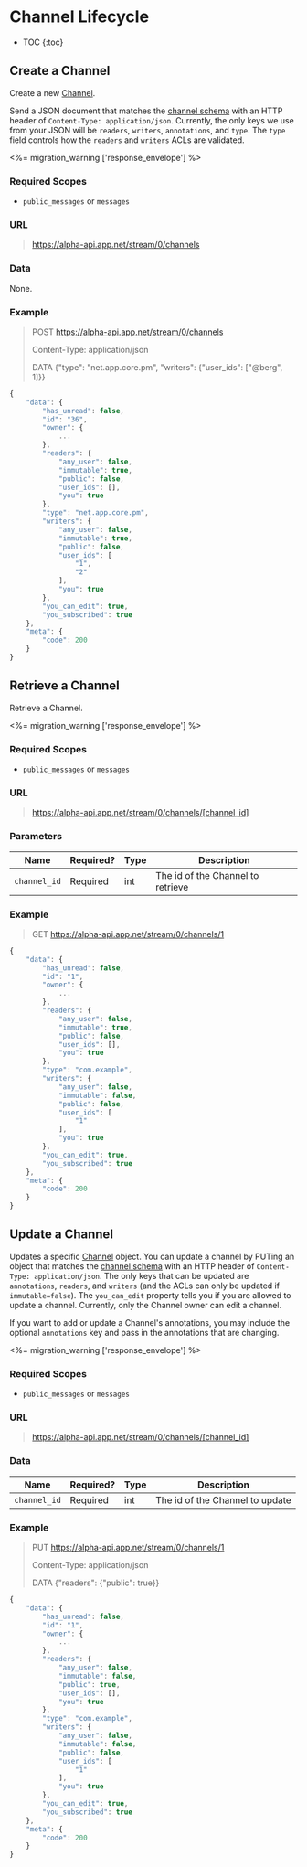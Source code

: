 # Channel Lifecycle

* TOC
{:toc}

## Create a Channel

Create a new <a href="/appdotnet/api-spec/blob/master/objects.md#channel">Channel</a>.

Send a JSON document that matches the  <a href="/appdotnet/api-spec/blob/master/objects.md#channel">channel schema</a> with an HTTP header of ```Content-Type: application/json```. Currently, the only keys we use from your JSON will be ```readers```, ```writers```, ```annotations```, and ```type```. The ```type``` field controls how the ```readers``` and ```writers``` ACLs are validated.

<%= migration_warning ['response_envelope'] %>

### Required Scopes

* ```public_messages``` or ```messages```

### URL
> https://alpha-api.app.net/stream/0/channels

### Data

None.

### Example

> POST https://alpha-api.app.net/stream/0/channels
>
> Content-Type: application/json
> 
> DATA {"type": "net.app.core.pm", "writers": {"user_ids": ["@berg", 1]}}

~~~ js
{
    "data": {
        "has_unread": false,
        "id": "36",
        "owner": {
            ...
        },
        "readers": {
            "any_user": false,
            "immutable": true,
            "public": false,
            "user_ids": [],
            "you": true
        },
        "type": "net.app.core.pm",
        "writers": {
            "any_user": false,
            "immutable": true,
            "public": false,
            "user_ids": [
                "1",
                "2"
            ],
            "you": true
        },
        "you_can_edit": true,
        "you_subscribed": true
    },
    "meta": {
        "code": 200
    }
}
~~~

## Retrieve a Channel

Retrieve a Channel.

<%= migration_warning ['response_envelope'] %>

### Required Scopes

* ```public_messages``` or ```messages```

### URL
> https://alpha-api.app.net/stream/0/channels/[channel_id]

### Parameters

<table>
    <thead>
        <tr>
            <th>Name</th>
            <th>Required?</th>
            <th>Type</th>
            <th>Description</th>
        </tr>
    </thead>
    <tbody>
        <tr>
            <td><code>channel_id</code></td>
            <td>Required</td>
            <td>int</td>
            <td>The id of the Channel to retrieve</td>
        </tr>
    </tbody>
</table>

### Example

> GET https://alpha-api.app.net/stream/0/channels/1

~~~ js
{
    "data": {
        "has_unread": false,
        "id": "1",
        "owner": {
            ...
        },
        "readers": {
            "any_user": false,
            "immutable": true,
            "public": false,
            "user_ids": [],
            "you": true
        },
        "type": "com.example",
        "writers": {
            "any_user": false,
            "immutable": false,
            "public": false,
            "user_ids": [
                "1"
            ],
            "you": true
        },
        "you_can_edit": true,
        "you_subscribed": true
    },
    "meta": {
        "code": 200
    }
}
~~~

## Update a Channel

Updates a specific <a href="/appdotnet/api-spec/blob/master/objects.md#filter">Channel</a> object. You can update a channel by PUTing an object that matches the [channel schema](/appdotnet/api-spec/blob/master/objects.md#channel) with an HTTP header of ```Content-Type: application/json```. The only keys that can be updated are ```annotations```, ```readers```, and ```writers``` (and the ACLs can only be updated if ```immutable=false```). The ```you_can_edit``` property tells you if you are allowed to update a channel. Currently, only the Channel owner can edit a channel.

If you want to add or update a Channel's annotations, you may include the optional ```annotations``` key and pass in the annotations that are changing.

<%= migration_warning ['response_envelope'] %>

### Required Scopes

* ```public_messages``` or ```messages```

### URL
> https://alpha-api.app.net/stream/0/channels/[channel_id]

### Data

<table>
    <thead>
        <tr>
            <th>Name</th>
            <th>Required?</th>
            <th>Type</th>
            <th>Description</th>
        </tr>
    </thead>
    <tbody>
        <tr>
            <td><code>channel_id</code></td>
            <td>Required</td>
            <td>int</td>
            <td>The id of the Channel to update</td>
        </tr>
    </tbody>
</table>

### Example

> PUT https://alpha-api.app.net/stream/0/channels/1
>
> Content-Type: application/json
> 
> DATA {"readers": {"public": true}}

~~~ js
{
    "data": {
        "has_unread": false,
        "id": "1",
        "owner": {
            ...
        },
        "readers": {
            "any_user": false,
            "immutable": false,
            "public": true,
            "user_ids": [],
            "you": true
        },
        "type": "com.example",
        "writers": {
            "any_user": false,
            "immutable": false,
            "public": false,
            "user_ids": [
                "1"
            ],
            "you": true
        },
        "you_can_edit": true,
        "you_subscribed": true
    },
    "meta": {
        "code": 200
    }
}
~~~
